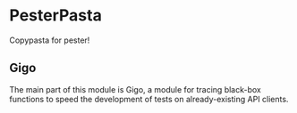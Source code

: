 # PesterPasta
Copypasta for pester!

## Gigo

The main part of this module is Gigo, a module for tracing black-box functions to speed the development of tests on already-existing API clients.
